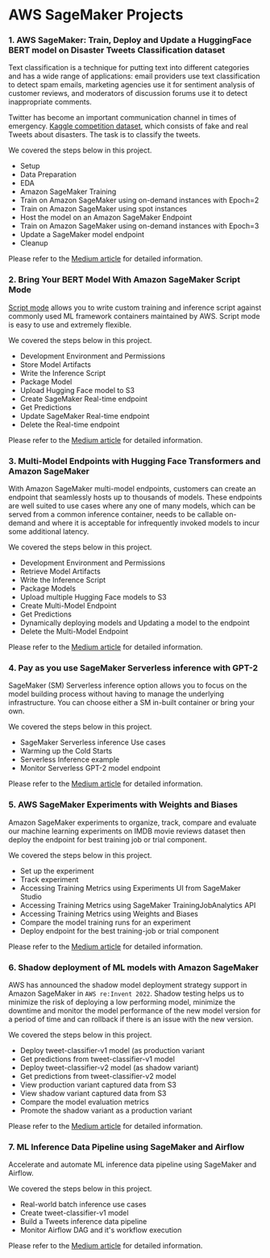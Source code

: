 # AWS SageMaker Projects


### 1. AWS SageMaker: Train, Deploy and Update a HuggingFace BERT model on Disaster Tweets Classification dataset

Text classification is a technique for putting text into different categories and has a wide range of applications: email providers use text classification to  detect spam emails, marketing agencies use it for sentiment analysis of customer reviews, and moderators of discussion forums use it to detect inappropriate comments.

Twitter has become an important communication channel in times of emergency. [Kaggle competition dataset](https://www.kaggle.com/c/nlp-getting-started/overview), which consists of fake and real Tweets about disasters. The task is to classify the tweets.

We covered the steps below in this project.
- Setup
- Data Preparation
- EDA
- Amazon SageMaker Training
- Train on Amazon SageMaker using on-demand instances with Epoch=2
- Train on Amazon SageMaker using spot instances
- Host the model on an Amazon SageMaker Endpoint
- Train on Amazon SageMaker using on-demand instances with Epoch=3
- Update a SageMaker model endpoint
- Cleanup

Please refer to the [Medium article](https://medium.com/@vinayakshanawad/aws-sagemaker-train-deploy-and-update-a-hugging-face-bert-model-eeefc8211368) for detailed information.

### 2. Bring Your BERT Model With Amazon SageMaker Script Mode

[Script mode](https://sagemaker-examples.readthedocs.io/en/latest/sagemaker-script-mode/index.html) allows you to write custom training and inference script against commonly used ML framework containers maintained by AWS. Script mode is easy to use and extremely flexible.

We covered the steps below in this project.
- Development Environment and Permissions
- Store Model Artifacts
- Write the Inference Script
- Package Model
- Upload Hugging Face model to S3
- Create SageMaker Real-time endpoint
- Get Predictions
- Update SageMaker Real-time endpoint
- Delete the Real-time endpoint

Please refer to the [Medium article](https://medium.com/@vinayakshanawad/bring-your-own-model-with-amazon-sagemaker-script-mode-6cf374747f9e) for detailed information.

### 3. Multi-Model Endpoints with Hugging Face Transformers and Amazon SageMaker

With Amazon SageMaker multi-model endpoints, customers can create an endpoint that seamlessly hosts up to thousands of models. These endpoints are well suited to use cases where any one of many models, which can be served from a common inference container, needs to be callable on-demand and where it is acceptable for infrequently invoked models to incur some additional latency.

We covered the steps below in this project.
- Development Environment and Permissions
- Retrieve Model Artifacts
- Write the Inference Script
- Package Models
- Upload multiple Hugging Face models to S3
- Create Multi-Model Endpoint
- Get Predictions
- Dynamically deploying models and Updating a model to the endpoint
- Delete the Multi-Model Endpoint

Please refer to the [Medium article](https://medium.com/@vinayakshanawad/multi-model-endpoints-with-hugging-face-transformers-and-amazon-sagemaker-c0e5a3693fac) for detailed information.

### 4. Pay as you use SageMaker Serverless inference with GPT-2

SageMaker (SM) Serverless inference option allows you to focus on the model building process without having to manage the underlying infrastructure. You can choose either a SM in-built container or bring your own.

We covered the steps below in this project.
- SageMaker Serverless inference Use cases
- Warming up the Cold Starts
- Serverless Inference example
- Monitor Serverless GPT-2 model endpoint

Please refer to the [Medium article](https://medium.com/@vinayakshanawad/pay-as-you-use-sagemaker-serverless-inference-with-gpt-2-62b23485f828) for detailed information.
 
### 5. AWS SageMaker Experiments with Weights and Biases

Amazon SageMaker experiments to organize, track, compare and evaluate our machine learning experiments on IMDB movie reviews dataset then deploy the endpoint for best training job or trial component.

We covered the steps below in this project.
- Set up the experiment
- Track experiment
- Accessing Training Metrics using Experiments UI from SageMaker Studio
- Accessing Training Metrics using SageMaker TrainingJobAnalytics API
- Accessing Training Metrics using Weights and Biases
- Compare the model training runs for an experiment
- Deploy endpoint for the best training-job or trial component

Please refer to the [Medium article](https://medium.com/@vinayakshanawad/aws-sagemaker-experiments-with-weights-and-biases-ea0932658a4f) for detailed information.

### 6. Shadow deployment of ML models with Amazon SageMaker

AWS has announced the shadow model deployment strategy support in Amazon SageMaker in `AWS re:Invent 2022`. Shadow testing helps us to minimize the risk of deploying a low performing model, minimize the downtime and monitor the model performance of the new model version for a period of time and can rollback if there is an issue with the new version.

We covered the steps below in this project.
- Deploy tweet-classifier-v1 model (as production variant
- Get predictions from tweet-classifier-v1 model
- Deploy tweet-classifier-v2 model (as shadow variant)
- Get predictions from tweet-classifier-v2 model
- View production variant captured data from S3
- View shadow variant captured data from S3
- Compare the model evaluation metrics
- Promote the shadow variant as a production variant

Please refer to the [Medium article](https://medium.com/@vinayakshanawad/shadow-deployment-of-ml-models-with-amazon-sagemaker-65e6816821ae) for detailed information.

### 7. ML Inference Data Pipeline using SageMaker and Airflow

Accelerate and automate ML inference data pipeline using SageMaker and Airflow.

We covered the steps below in this project.
- Real-world batch inference use cases
- Create tweet-classifier-v1 model
- Build a Tweets inference data pipeline
- Monitor Airflow DAG and it's workflow execution

Please refer to the [Medium article](https://medium.com/@vinayakshanawad/accelerate-ml-inference-data-pipeline-using-sagemaker-and-apache-airflow-f19207e896ca) for detailed information.


